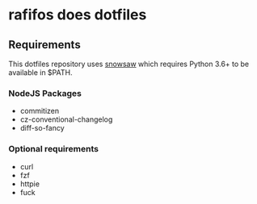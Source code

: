 # rafifos does dotfiles

## Requirements

This dotfiles repository uses [snowsaw](https://github.com/arcticicestudio/snowsaw) which requires Python 3.6+ to be available in $PATH.

### NodeJS Packages

- commitizen
- cz-conventional-changelog
- diff-so-fancy

### Optional requirements

- curl
- fzf
- httpie
- fuck